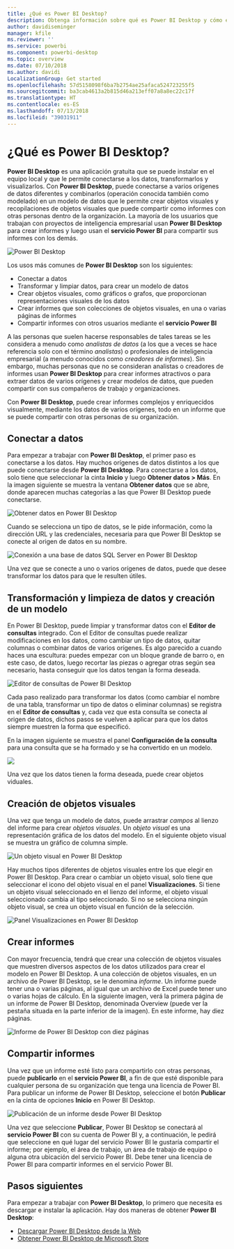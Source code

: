 ```yaml
---
title: ¿Qué es Power BI Desktop?
description: Obtenga información sobre qué es Power BI Desktop y cómo empezar a usarlo.
author: davidiseminger
manager: kfile
ms.reviewer: ''
ms.service: powerbi
ms.component: powerbi-desktop
ms.topic: overview
ms.date: 07/10/2018
ms.author: davidi
LocalizationGroup: Get started
ms.openlocfilehash: 57d5158098f6ba7b2754ae25afaca524723255f5
ms.sourcegitcommit: ba3cab4613a2b815d46a213eff07a8a8ec22c17f
ms.translationtype: HT
ms.contentlocale: es-ES
ms.lasthandoff: 07/13/2018
ms.locfileid: "39031911"
---
```

# <a name="what-is-power-bi-desktop"></a>¿Qué es Power BI Desktop?

**Power BI Desktop** es una aplicación gratuita que se puede instalar en el equipo local y que le permite conectarse a los datos, transformarlos y visualizarlos. Con **Power BI Desktop**, puede conectarse a varios orígenes de datos diferentes y combinarlos (operación conocida también como modelado) en un modelo de datos que le permite crear objetos visuales y recopilaciones de objetos visuales que puede compartir como informes con otras personas dentro de la organización. La mayoría de los usuarios que trabajan con proyectos de inteligencia empresarial usan **Power BI Desktop** para crear informes y luego usan el **servicio Power BI** para compartir sus informes con los demás.

![Power BI Desktop](media/desktop-what-is-desktop/what-is-desktop_01.png)

Los usos más comunes de **Power BI Desktop** son los siguientes:

* Conectar a datos
* Transformar y limpiar datos, para crear un modelo de datos
* Crear objetos visuales, como gráficos o grafos, que proporcionan representaciones visuales de los datos
* Crear informes que son colecciones de objetos visuales, en una o varias páginas de informes
* Compartir informes con otros usuarios mediante el **servicio Power BI**

A las personas que suelen hacerse responsables de tales tareas se les considera a menudo como *analistas de datos* (a los que a veces se hace referencia solo con el término *analistas*) o profesionales de inteligencia empresarial (a menudo conocidos como *creadores de informes*). Sin embargo, muchas personas que no se consideran analistas o creadores de informes usan **Power BI Desktop** para crear informes atractivos o para extraer datos de varios orígenes y crear modelos de datos, que pueden compartir con sus compañeros de trabajo y organizaciones.

Con **Power BI Desktop**, puede crear informes complejos y enriquecidos visualmente, mediante los datos de varios orígenes, todo en un informe que se puede compartir con otras personas de su organización. 

## <a name="connect-to-data"></a>Conectar a datos
Para empezar a trabajar con **Power BI Desktop**, el primer paso es conectarse a los datos. Hay muchos orígenes de datos distintos a los que puede conectarse desde **Power BI Desktop**. Para conectarse a los datos, solo tiene que seleccionar la cinta **Inicio** y luego **Obtener datos > Más**. En la imagen siguiente se muestra la ventana **Obtener datos** que se abre, donde aparecen muchas categorías a las que Power BI Desktop puede conectarse.

![Obtener datos en Power BI Desktop](media/desktop-what-is-desktop/what-is-desktop_02.png)

Cuando se selecciona un tipo de datos, se le pide información, como la dirección URL y las credenciales, necesaria para que Power BI Desktop se conecte al origen de datos en su nombre.

![Conexión a una base de datos SQL Server en Power BI Desktop](media/desktop-what-is-desktop/what-is-desktop_03.png)

Una vez que se conecte a uno o varios orígenes de datos, puede que desee transformar los datos para que le resulten útiles.

## <a name="transform-and-clean-data-create-a-model"></a>Transformación y limpieza de datos y creación de un modelo

En Power BI Desktop, puede limpiar y transformar datos con el **Editor de consultas** integrado. Con el Editor de consultas puede realizar modificaciones en los datos, como cambiar un tipo de datos, quitar columnas o combinar datos de varios orígenes. Es algo parecido a cuando haces una escultura: puedes empezar con un bloque grande de barro o, en este caso, de datos, luego recortar las piezas o agregar otras según sea necesario, hasta conseguir que los datos tengan la forma deseada. 

![Editor de consultas de Power BI Desktop](media/desktop-getting-started/designer_gsg_editquery.png)

Cada paso realizado para transformar los datos (como cambiar el nombre de una tabla, transformar un tipo de datos o eliminar columnas) se registra en el **Editor de consultas** y, cada vez que esta consulta se conecta al origen de datos, dichos pasos se vuelven a aplicar para que los datos siempre muestren la forma que especificó.

En la imagen siguiente se muestra el panel **Configuración de la consulta** para una consulta que se ha formado y se ha convertido en un modelo.

 ![](media/desktop-getting-started/shapecombine_querysettingsfinished.png)

Una vez que los datos tienen la forma deseada, puede crear objetos viduales. 

## <a name="create-visuals"></a>Creación de objetos visuales 

Una vez que tenga un modelo de datos, puede arrastrar *campos* al lienzo del informe para crear *objetos visuales*. Un *objeto visual* es una representación gráfica de los datos del modelo. En el siguiente objeto visual se muestra un gráfico de columna simple. 

![Un objeto visual en Power BI Desktop](media/desktop-what-is-desktop/what-is-desktop_04.png)

Hay muchos tipos diferentes de objetos visuales entre los que elegir en Power BI Desktop. Para crear o cambiar un objeto visual, solo tiene que seleccionar el icono del objeto visual en el panel **Visualizaciones**. Si tiene un objeto visual seleccionado en el lienzo del informe, el objeto visual seleccionado cambia al tipo seleccionado. Si no se selecciona ningún objeto visual, se crea un objeto visual en función de la selección.

![Panel Visualizaciones en Power BI Desktop](media/desktop-what-is-desktop/what-is-desktop_05.png)

## <a name="create-reports"></a>Crear informes

Con mayor frecuencia, tendrá que crear una colección de objetos visuales que muestren diversos aspectos de los datos utilizados para crear el modelo en Power BI Desktop. A una colección de objetos visuales, en un archivo de Power BI Desktop, se le denomina *informe*. Un informe puede tener una o varias páginas, al igual que un archivo de Excel puede tener uno o varias hojas de cálculo. En la siguiente imagen, verá la primera página de un informe de Power BI Desktop, denominada Overview (puede ver la pestaña situada en la parte inferior de la imagen). En este informe, hay diez páginas.

![Informe de Power BI Desktop con diez páginas](media/desktop-what-is-desktop/what-is-desktop_01.png)

## <a name="share-reports"></a>Compartir informes

Una vez que un informe esté listo para compartirlo con otras personas, puede **publicarlo** en el **servicio Power BI**, a fin de que esté disponible para cualquier persona de su organización que tenga una licencia de Power BI. Para publicar un informe de Power BI Desktop, seleccione el botón **Publicar** en la cinta de opciones **Inicio** en Power BI Desktop.

![Publicación de un informe desde Power BI Desktop](media/desktop-what-is-desktop/what-is-desktop_06.png)

Una vez que seleccione **Publicar**, Power BI Desktop se conectará al **servicio Power BI** con su cuenta de Power BI y, a continuación, le pedirá que seleccione en qué lugar del servicio Power BI le gustaría compartir el informe; por ejemplo, el área de trabajo, un área de trabajo de equipo o alguna otra ubicación del servicio Power BI. Debe tener una licencia de Power BI para compartir informes en el servicio Power BI.


## <a name="next-steps"></a>Pasos siguientes

Para empezar a trabajar con **Power BI Desktop**, lo primero que necesita es descargar e instalar la aplicación. Hay dos maneras de obtener **Power BI Desktop**:

* [Descargar Power BI Desktop desde la Web](desktop-get-the-desktop.md)
* [Obtener Power BI Desktop de Microsoft Store](http://aka.ms/pbidesktopstore)
